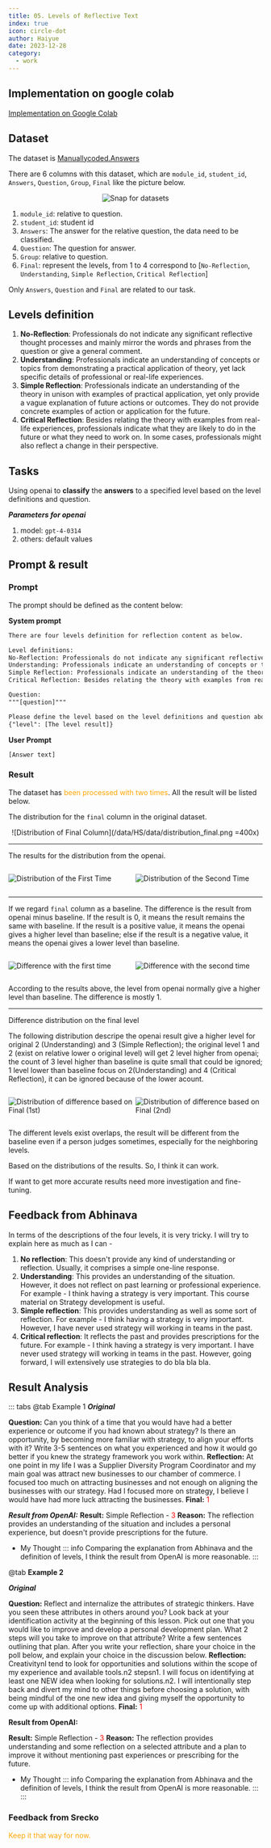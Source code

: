 ```yaml
---
title: 05. Levels of Reflective Text
index: true
icon: circle-dot
author: Haiyue
date: 2023-12-28
category:
  - work
---
```

## Implementation on google colab

[Implementation on Google Colab](https://colab.research.google.com/drive/1EPxMGd9swV3lnJuVThK3cAepl6zrlX0w?usp=sharing)

## Dataset 
The dataset is [Manuallycoded.Answers](/data/HS/data/Manuallycoded.Answers.csv)

There are 6 columns with this dataset, which are `module_id`, `student_id`, `Answers`, `Question`, `Group`, `Final` like the picture below.
<center>

![Snap for datasets](/data/HS/data/dataset.png)
</center>

1. `module_id`: relative to question.
2. `student_id`: student id
3. `Answers`: The answer for the relative question, the data need to be classified.
4. `Question`: The question for answer.
5. `Group`: relative to question.
6. `Final`: represent the levels, from 1 to 4 correspond to [`No-Reflection`, `Understanding`, `Simple Reflection`, `Critical Reflection`]

Only `Answers`, `Question` and `Final` are related to our task.

## Levels definition

1. **No-Reflection**: Professionals do not indicate any significant reflective thought processes and mainly mirror the words and phrases from the question or give a general comment.
2. **Understanding**: Professionals indicate an understanding of concepts or topics from demonstrating a practical application of theory, yet lack specific details of professional or real-life experiences.
3. **Simple Reflection**: Professionals indicate an understanding of the theory in unison with examples of practical application, yet only provide a vague explanation of future actions or outcomes. They do not provide concrete examples of action or application for the future.
4. **Critical Reflection**: Besides relating the theory with examples from real-life experiences, professionals indicate what they are likely to do in the future or what they need to work on. In some cases, professionals might also reflect a change in their perspective.

## Tasks
Using openai to **classify** the **answers** to a specified level based on the level definitions and question.

***Parameters for openai***
1. model: `gpt-4-0314`
2. others: default values

## Prompt & result
### Prompt
The prompt should be defined as the content below:

**System prompt**
``` txt
There are four levels definition for reflection content as below.

Level definitions:
No-Reflection: Professionals do not indicate any significant reflective thought processes and mainly mirror the words and phrases from the question or give a general comment.
Understanding: Professionals indicate an understanding of concepts or topics from demonstrating a practical application of theory, yet lack specific details of professional or real-life experiences.
Simple Reflection: Professionals indicate an understanding of the theory in unison with examples of practical application, yet only provide a vague explanation of future actions or outcomes. They do not provide concrete examples of action or application for the future.
Critical Reflection: Besides relating the theory with examples from real-life experiences, professionals indicate what they are likely to do in the future or what they need to work on. In some cases, professionals might also reflect a change in their perspective.

Question:
"""[question]"""

Please define the level based on the level definitions and question above. The result should be json format, like 
{"level": [The level result]}
```

**User Prompt**
``` text
[Answer text]
```

### Result
The dataset has <span style="color:orange">been processed with two times</span>. All the result will be listed below.

The distribution for the `final` column in the original dataset.
<center>

![Distribution of Final Column](/data/HS/data/distribution_final.png =400x)
</center>

---

The results for the distribution from the openai.
<div style="display: flex">
<div style="flex:1">

![Distribution of the First Time](/data/HS/data/distribution_first.png) 
</div>
<div style="flex:1">

![Distribution of the Second Time](/data/HS/data/distribution_second.png)
</div>
</div>

---
If we regard `final` column as a baseline. The difference is the result from openai minus baseline. If the result is 0, it means the result remains the same with baseline. If the result is a positive value, it means the openai gives a higher level than baseline; else if the result is a negative value, it means the openai gives a lower level than baseline.
<div style="display: flex">
<div style="flex:1">

![Difference with the first time](/data/HS/data/diff_1st.png)
</div>
<div style="flex:1">

![Difference with the second time](/data/HS/data/diff_2nd.png)
</div>
</div>

According to the results above, the level from openai normally give a higher level than baseline. The difference is mostly 1.

---
Difference distribution on the final level

The following distribution descripe the openai result give a higher level for original 2 (Understanding) and 3 (Simple Reflection); the original level 1 and 2 (exist on relative lower o original level) will get 2 level higher from openai; the count of 3 level higher than baseline is quite small that could be ignored; 1 level lower than baseline focus on 2(Understanding) and 4 (Critical Reflection), it can be ignored because of the lower acount.

<div style="display: flex">
<div style="flex:1">

![Distribution of difference based on `Final` (1st)](/data/HS/data/dis_diff_final_1st.png)
</div>
<div style="flex:1">

![Distribution of difference based on `Final` (2nd)](/data/HS/data/dis_diff_final_2nd.png)
</div>
</div>

The different levels exist overlaps, the result will be different from the baseline even if a person judges sometimes, especially for the neighboring levels.

Based on the distributions of the results. So, I think it can work.

If want to get more accurate results need more investigation and fine-tuning.


## Feedback from Abhinava
In terms of the descriptions of the four levels, it is very tricky. I will try to explain here as much as I can - 

 
1. **No reflection**: This doesn't provide any kind of understanding or reflection. Usually, it comprises a simple one-line response. 
2. **Understanding**: This provides an understanding of the situation. However, it does not reflect on past learning or professional experience.  For example - I think having a strategy is very important. This course material on Strategy development is useful. 
3. **Simple reflection**: This provides understanding as well as some sort of reflection. For example - I think having a strategy is very important. However, I have never used strategy will working in teams in the past. 
4. **Critical reflection**: It reflects the past and provides prescriptions for the future. For example - I think having a strategy is very important. I have never used strategy will working in teams in the past. However, going forward, I will extensively use strategies to do bla bla bla.

## Result Analysis

::: tabs
@tab Example 1
***Original***

**Question:** Can you think of a time that you would have had a better experience or outcome if you had known about strategy? Is there an opportunity, by becoming more familiar with strategy, to align your efforts with it? Write 3-5 sentences on what you experienced and how it would go better if you knew the strategy framework you work within.
**Reflection:** At one point in my life I was a Supplier Diversity Program Coordinator and my main goal was attract new businesses to our chamber of commerce.  I focused too much on attracting businesses and not enough on aligning the businesses with our strategy.  Had I focused more on strategy, I believe I would have had more luck attracting the businesses.
**Final:** <span style="color:red">1</span>

***Result from OpenAI:***
**Result:** Simple Reflection - <span style="color:red">3</span>
**Reason:** The reflection provides an understanding of the situation and includes a personal experience, but doesn't provide prescriptions for the future.

* My Thought
    ::: info
    Comparing the explanation from Abhinava and the definition of levels, I think the result from OpenAI is more reasonable.
    :::

@tab **Example 2**

***Original***

**Question:** Reflect and internalize the attributes of strategic thinkers. Have you seen these attributes in others around you? Look back at your identification activity at the beginning of this lesson. Pick out one that you would like to improve and develop a personal development plan. What 2 steps will you take to improve on that attribute? Write a few sentences outlining that plan. After you write your reflection, share your choice in the poll below, and explain your choice in the discussion below.
**Reflection:** CreativitynI tend to look for opportunities and solutions within the scope of my experience and available tools.n2 stepsn1. I will focus on identifying at least one NEW idea when looking for solutions.n2. I will intentionally step back and divert my mind to other things before choosing a solution, with being mindful of the one new idea and giving myself the opportunity to come up with additional options.
**Final:** <span style="color:red">1</span>

**Result from OpenAI:**

**Result:** Simple Reflection - <span style="color:red">3</span>
**Reason:** The reflection provides understanding and some reflection on a selected attribute and a plan to improve it without mentioning past experiences or prescribing for the future.

* My Thought
    ::: info
    Comparing the explanation from Abhinava and the definition of levels, I think the result from OpenAI   is more reasonable.
    :::
:::

### Feedback from Srecko
<span style="color:orange">Keep it that way for now.</span>
